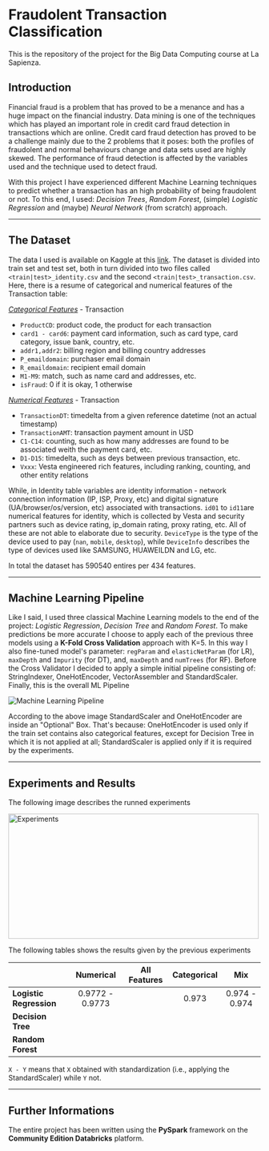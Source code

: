 # Fraudolent Transaction Classification

This is the repository of the project for the Big Data Computing course at La Sapienza.

## Introduction

Financial fraud is a problem that has proved to be a menance and has a huge impact on the financial industry. Data mining is one of the techniques which has played an important role in credit card fraud detection in transactions which are online. Credit card fraud detection has proved to be a challenge mainly due to the 2 problems that it poses: both the profiles of fraudolent and normal behaviours change and data sets used are highly skewed. The performance of fraud detection is affected by the variables used and the technique used to detect fraud.

With this project I have experienced different Machine Learning techniques to predict whether a transaction has an high probability of being fraudolent or not. To this end, I used: *Decision Trees*, *Random Forest*, (simple) *Logistic Regression* and (maybe) *Neural Network* (from scratch) approach. 

---

## The Dataset

The data I used is available on Kaggle at this [link](https://www.kaggle.com/c/ieee-fraud-detection). The dataset is divided into train set and test set, both in turn divided into two files called `<train|test>_identity.csv` and the second `<train|test>_transaction.csv`. Here, there is a resume of categorical and numerical features of the Transaction table:

<ins>*Categorical Features*</ins> - Transaction

- `ProductCD`: product code, the product for each transaction
- `card1 - card6`: payment card information, such as card type, card category, issue bank, country, etc.
- `addr1,addr2`: billing region and billing country addresses
- `P_emaildomain`: purchaser email domain
- `R_emaildomain`: recipient email domain
- `M1-M9`: match, such as name card and addresses, etc.
- `isFraud`: 0 if it is okay, 1 otherwise

<ins>*Numerical Features*</ins> - Transaction

- `TransactionDT`: timedelta from a given reference datetime (not an actual timestamp)
- `TransactionAMT`: transaction payment amount in USD
- `C1-C14`: counting, such as how many addresses are found to be associated weith the payment card, etc.
- `D1-D15`: timedelta, such as deys between previous transaction, etc.
- `Vxxx`: Vesta engineered rich features, including ranking, counting, and other entity relations

While, in Identity table variables are identity information - network connection information (IP, ISP, Proxy, etc) and digital signature (UA/browser/os/version, etc) associated with transactions. `id01` to `id11`are numerical features for identity, which is collected by Vesta and security partners such as device rating, ip_domain rating, proxy rating, etc. All of these are not able to elaborate due to security. `DeviceType` is the type of the device used to pay (`nan`, `mobile`, `desktop`), while `DeviceInfo` describes the type of devices used like SAMSUNG, HUAWEILDN and LG, etc. 

In total the dataset has 590540 entires per 434 features.

---

## Machine Learning Pipeline

Like I said, I used three classical Machine Learning models to the end of the project: *Logistic Regression*, *Decision Tree* and *Random Forest*. To make predictions be more accurate I choose to apply each of the previous three models using a **K-Fold Cross Validation** approach with K=5. In this way I also fine-tuned model's parameter: `regParam` and `elasticNetParam` (for LR), `maxDepth` and `Impurity` (for DT), and, `maxDepth` and `numTrees` (for RF). Before the Cross Validator I decided to apply a simple initial pipeline consisting of: StringIndexer, OneHotEncoder, VectorAssembler and StandardScaler. Finally, this is the overall ML Pipeline

<img src="https://i.imgur.com/vRtnUHf.png" alt="Machine Learning Pipeline" />

According to the above image StandardScaler and OneHotEncoder are inside an "Optional" Box. That's because: OneHotEncoder is used only if the train set contains also categorical features, except for Decision Tree in which it is not applied at all; StandardScaler is applied only if it is required by the experiments.

---

## Experiments and Results

The following image describes the runned experiments

<img src="https://i.imgur.com/5eTQUGE.png" alt="Experiments" width=500 height=250/>

The following tables shows the results given by the previous experiments

|                         |  **Numerical**  | **All Features** | **Categorical** |    **Mix**    |
|-------------------------|:---------------:|:----------------:|:---------------:|:-------------:|
| **Logistic Regression** | 0.9772 - 0.9773 |                  |      0.973      | 0.974 - 0.974 |
| **Decision Tree**       |                 |                  |                 |               |
| **Random Forest**       |                 |                  |                 |               |

`X - Y` means that `X` obtained with standardization (i.e., applying the StandardScaler) while `Y` not.

---

## Further Informations

The entire project has been written using the **PySpark** framework on the **Community Edition Databricks** platform.